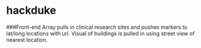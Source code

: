 # hackduke

###Front-end
Array pulls in clinical research sites and pushes markers to lat/long locations with url. Visual of buildings is pulled in using street view of nearest location.
